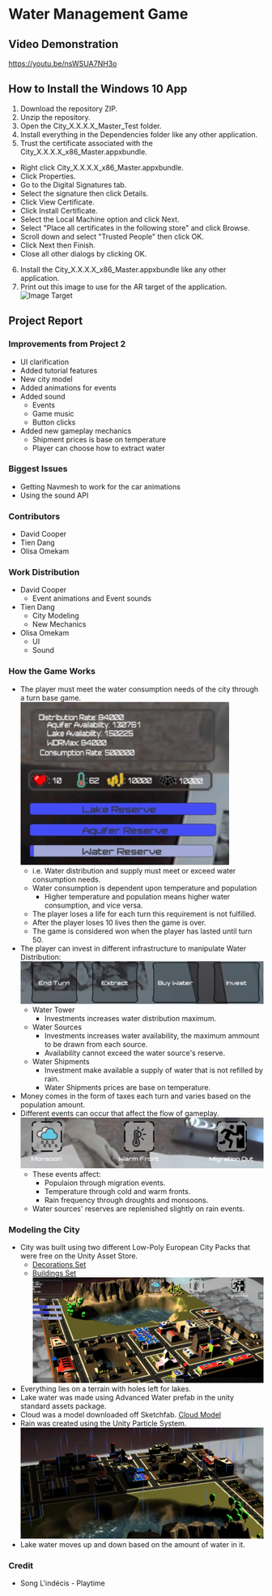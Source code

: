 # Water Management Game

## Video Demonstration
https://youtu.be/nsWSUA7NH3o

## How to Install the Windows 10 App
1. Download the repository ZIP.
2. Unzip the repository.
3. Open the City_X.X.X.X_Master_Test folder.
4. Install everything in the Dependencies folder like any other application.
5. Trust the certificate associated with the City_X.X.X.X_x86_Master.appxbundle.
  * Right click City_X.X.X.X_x86_Master.appxbundle.  
  *  Click Properties.
  * Go to the Digital Signatures tab.
  * Select the signature then click Details.
  * Click View Certificate.
  * Click Install Certificate.
  * Select the Local Machine option and click Next.
  * Select "Place all certificates in the following store" and click Browse.
  * Scroll down and select "Trusted People" then click OK.
  * Click Next then Finish.
  * Close all other dialogs by clicking OK.
6. Install the City_X.X.X.X_x86_Master.appxbundle like any other application.
7. Print out this image to use for the AR target of the application.
![Image Target](http://www.vergium.com/wp-content/uploads/2017/04/vuforia_stones_vergium.jpg)

## Project Report

### Improvements from Project 2
* UI clarification
* Added tutorial features
* New city model
* Added animations for events
* Added sound
  - Events
  - Game music
  - Button clicks
* Added new gameplay mechanics
  - Shipment prices is base on temperature
  - Player can choose how to extract water

### Biggest Issues
* Getting Navmesh to work for the car animations
* Using the sound API


### Contributors
* David Cooper
* Tien Dang
* Olisa Omekam 

### Work Distribution

* David Cooper
  - Event animations and Event sounds
* Tien Dang
  - City Modeling
  - New Mechanics
* Olisa Omekam
  - UI
  - Sound

### How the Game Works
* The player must meet the water consumption needs of the city through a turn base game.
  <br>![Var Pane](https://github.com/davidcooper1/Water-Management-Game/blob/master/Project%203/Screenshots/UI1.jpg)
  - i.e. Water distribution and supply must meet or exceed water consumption needs.
  - Water consumption is dependent upon temperature and population
    * Higher temperature and population means higher water consumption, and vice versa.
  - The player loses a life for each turn this requirement is not fulfilled.
  - After the player loses 10 lives then the game is over.
  - The game is considered won when the player has lasted until turn 50.
* The player can invest in different infrastructure to manipulate Water Distribution:
  <br>![UI Buttons](https://github.com/davidcooper1/Water-Management-Game/blob/master/Project%203/Screenshots/UI2.jpg)
  - Water Tower 
     * Investments increases water distribution maximum.
  - Water Sources 
     * Investments increases water availability, the maximum ammount to be drawn from each source.
     * Availability cannot exceed the water source's reserve.
  - Water Shipments
     * Investment make available a supply of water that is not refilled by rain.
     *  Water Shipments prices are base on temperature.
* Money comes in the form of taxes each turn and varies based on the population amount.
* Different events can occur that affect the flow of gameplay.
  <br>![Event Pane](https://github.com/davidcooper1/Water-Management-Game/blob/master/Project%203/Screenshots/UI3.jpg)
  - These events affect:
    * Populaion through migration events.
    * Temperature through cold and warm fronts.
    * Rain frequency through droughts and monsoons.
  - Water sources' reserves are replenished slightly on rain events.

### Modeling the City
* City was built using two different Low-Poly European City Packs that were free on the Unity Asset Store.
  - [Decorations Set](https://assetstore.unity.com/packages/3d/environments/urban/lowpoly-modern-city-decorations-set-66070)
  - [Buildings Set](https://assetstore.unity.com/packages/3d/environments/urban/lowpoly-modern-city-buildings-set-64427)
  ![City SS](https://github.com/davidcooper1/Water-Management-Game/blob/master/Project%203/Screenshots/City%20model.jpg)
* Everything lies on a terrain with holes left for lakes.
* Lake water was made using Advanced Water prefab in the unity standard assets package.
* Cloud was a model downloaded off Sketchfab. [Cloud Model](https://sketchfab.com/models/116f49c23c4347eba340d0f59b0601f7)
* Rain was created using the Unity Particle System.
  <br>![Rain Image](https://github.com/davidcooper1/Water-Management-Game/blob/master/Project%203/Screenshots/rain.jpg)
* Lake water moves up and down based on the amount of water in it.
### Credit
* Song 
L'indécis - Playtime
